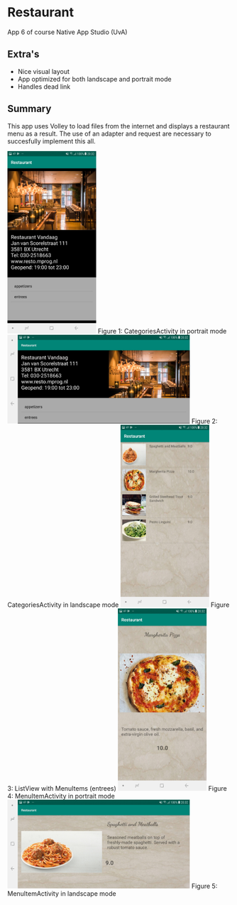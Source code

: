 # Restaurant
App 6 of course Native App Studio (UvA)

## Extra's
- Nice visual layout
- App optimized for both landscape and portrait mode
- Handles dead link

## Summary
This app uses Volley to load files from the internet and displays a restaurant menu as a result.
The use of an adapter and request are necessary to succesfully implement this all.

<img src="https://github.com/corne12345/Restaurant/blob/master/doc/Screenshot_20181217-203215_Restaurant.jpg" alt="drawing" width="200"/>
Figure 1: CategoriesActivity in portrait mode

<img src="https://github.com/corne12345/Restaurant/blob/master/doc/Screenshot_20181217-203220_Restaurant.jpg" alt="drawing" height="200"/>
Figure 2: CategoriesActivity in landscape mode

<img src="https://github.com/corne12345/Restaurant/blob/master/doc/Screenshot_20181217-203229_Restaurant.jpg" alt="drawing" width="200"/>
Figure 3: ListView with MenuItems (entrees)

<img src="https://github.com/corne12345/Restaurant/blob/master/doc/Screenshot_20181217-203232_Restaurant.jpg" alt="drawing" width="200"/>
Figure 4: MenuItemActivity in portrait mode

<img src="https://github.com/corne12345/Restaurant/blob/master/doc/Screenshot_20181217-203239_Restaurant.jpg" alt="drawing" height="200"/>
Figure 5: MenuItemActivity in landscape mode

